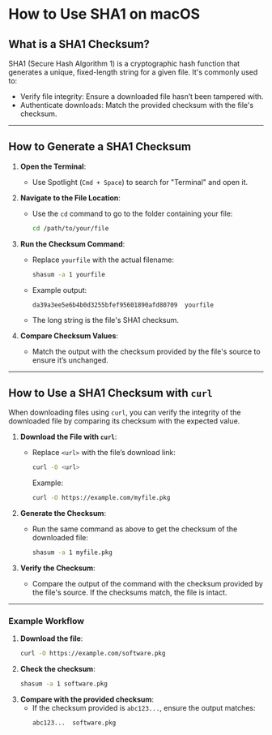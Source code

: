 # **How to Use SHA1 on macOS**

## **What is a SHA1 Checksum?**

SHA1 (Secure Hash Algorithm 1) is a cryptographic hash function that generates a unique, fixed-length string for a given file. It's commonly used to:

- Verify file integrity: Ensure a downloaded file hasn’t been tampered with.
- Authenticate downloads: Match the provided checksum with the file's checksum.

---

## **How to Generate a SHA1 Checksum**

1. **Open the Terminal**:
   - Use Spotlight (`Cmd + Space`) to search for "Terminal" and open it.

2. **Navigate to the File Location**:
   - Use the `cd` command to go to the folder containing your file:
     ```bash
     cd /path/to/your/file
     ```

3. **Run the Checksum Command**:
   - Replace `yourfile` with the actual filename:
     ```bash
     shasum -a 1 yourfile
     ```
   - Example output:
     ```
     da39a3ee5e6b4b0d3255bfef95601890afd80709  yourfile
     ```
   - The long string is the file's SHA1 checksum.

4. **Compare Checksum Values**:
   - Match the output with the checksum provided by the file's source to ensure it’s unchanged.

---

## **How to Use a SHA1 Checksum with `curl`**

When downloading files using `curl`, you can verify the integrity of the downloaded file by comparing its checksum with the expected value.

1. **Download the File with `curl`**:
   - Replace `<url>` with the file’s download link:
     ```bash
     curl -O <url>
     ```
     Example:
     ```bash
     curl -O https://example.com/myfile.pkg
     ```

2. **Generate the Checksum**:
   - Run the same command as above to get the checksum of the downloaded file:
     ```bash
     shasum -a 1 myfile.pkg
     ```

3. **Verify the Checksum**:
   - Compare the output of the command with the checksum provided by the file's source. If the checksums match, the file is intact.

---

### **Example Workflow**

1. **Download the file**:
   ```bash
   curl -O https://example.com/software.pkg
   ```
2. **Check the checksum**:
   ```bash
   shasum -a 1 software.pkg
   ```
3. **Compare with the provided checksum**:
   - If the checksum provided is `abc123...`, ensure the output matches:
     ```
     abc123...  software.pkg
     ```
